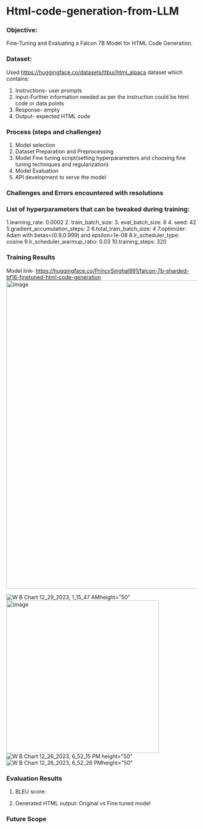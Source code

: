 # Html-code-generation-from-LLM


### Objective: 
Fine-Tuning and Evaluating a Falcon 7B Model for HTML Code Generation. 

### Dataset:
Used https://huggingface.co/datasets/ttbui/html_alpaca dataset which contains:
1. Instructions- user prompts
2. Input-Further information needed as per the instruction could be html code or data points 
3. Response- empty 
4. Output- expected HTML code


### Process (steps and challenges) 
1. Model selection
2. Dataset Preparation and Preprocessing 
3. Model Fine tuning script(setting hyperparameters and choosing fine tuning techniques and regularization) 
4. Model Evaluation
5. API development to serve the model

### Challenges and Errors encountered with resolutions 




### List of hyperparameters that can be tweaked during training: 
1.learning_rate: 0.0002
2. train_batch_size:
3. eval_batch_size: 8
4. seed: 42
5.gradient_accumulation_steps: 2
6.total_train_batch_size: 4
7.optimizer: Adam with betas=(0.9,0.999) and epsilon=1e-08
8.lr_scheduler_type: cosine
9.lr_scheduler_warmup_ratio: 0.03
10.training_steps: 320

### Training Results
Model link- https://huggingface.co/PrincySinghal991/falcon-7b-sharded-bf16-finetuned-html-code-generation
<img width="814" alt="image" src="https://github.com/PrincySinghal/Html-code-generation-from-LLM/assets/87893594/1b43ccd7-10ad-4962-b30c-5859973b681e">

![W B Chart 12_29_2023, 1_15_47 AM](https://github.com/PrincySinghal/Html-code-generation-from-LLM/assets/87893594/48e6f73a-5ec9-4116-afd3-2fa68ebd867e)height="50"
<img width="403" alt="image" src="https://github.com/PrincySinghal/Html-code-generation-from-LLM/assets/87893594/21b88108-3fc1-403f-b861-e66f76f24d9b">
![W B Chart 12_26_2023, 6_52_15 PM](https://github.com/PrincySinghal/Html-code-generation-from-LLM/assets/87893594/a77847dc-db45-452e-a626-df40d36bbdd4) height="50"
![W B Chart 12_26_2023, 6_52_26 PM](https://github.com/PrincySinghal/Html-code-generation-from-LLM/assets/87893594/e7bed244-3d21-4d38-b7c1-64139491446d)height="50"

### Evaluation Results
1. BLEU score: 

2. Generated HTML output:
Original vs Fine tuned model 


### Future Scope 





